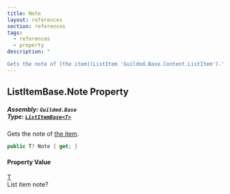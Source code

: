 ```yaml
---
title: Note
layout: references
section: references
tags:
  - references
  - property
description: "

Gets the note of [the item](ListItem 'Guilded.Base.Content.ListItem')."
---
```


## ListItemBase<T>.Note Property
##### **Assembly:** `Guilded.Base`<br/>**Type:** [`ListItemBase<T>`](ListItemBase_T_ 'Guilded.Base.Content.ListItemBase<T>')

Gets the note of [the item](ListItem 'Guilded.Base.Content.ListItem').

```csharp
public T? Note { get; }
```

#### Property Value
[T](ListItemBase_T_#Guilded.Base.Content.ListItemBase_T_.T 'Guilded.Base.Content.ListItemBase<T>.T')  
List item note?